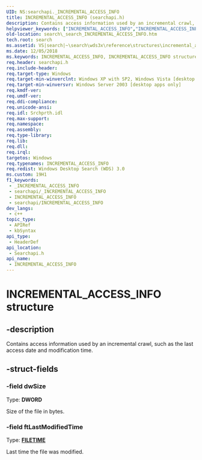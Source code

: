 ```yaml
---
UID: NS:searchapi._INCREMENTAL_ACCESS_INFO
title: INCREMENTAL_ACCESS_INFO (searchapi.h)
description: Contains access information used by an incremental crawl, such as the last access date and modification time.
helpviewer_keywords: ["INCREMENTAL_ACCESS_INFO","INCREMENTAL_ACCESS_INFO structure [search]","_search_INCREMENTAL_ACCESS_INFO","search._search_INCREMENTAL_ACCESS_INFO","searchapi/INCREMENTAL_ACCESS_INFO"]
old-location: search\_search_INCREMENTAL_ACCESS_INFO.htm
tech.root: search
ms.assetid: VS|search|~\search\wds3x\reference\structures\incremental_access_info.htm
ms.date: 12/05/2018
ms.keywords: INCREMENTAL_ACCESS_INFO, INCREMENTAL_ACCESS_INFO structure [search], _search_INCREMENTAL_ACCESS_INFO, search._search_INCREMENTAL_ACCESS_INFO, searchapi/INCREMENTAL_ACCESS_INFO
req.header: searchapi.h
req.include-header: 
req.target-type: Windows
req.target-min-winverclnt: Windows XP with SP2, Windows Vista [desktop apps only]
req.target-min-winversvr: Windows Server 2003 [desktop apps only]
req.kmdf-ver: 
req.umdf-ver: 
req.ddi-compliance: 
req.unicode-ansi: 
req.idl: Srchprth.idl
req.max-support: 
req.namespace: 
req.assembly: 
req.type-library: 
req.lib: 
req.dll: 
req.irql: 
targetos: Windows
req.typenames: INCREMENTAL_ACCESS_INFO
req.redist: Windows Desktop Search (WDS) 3.0
ms.custom: 19H1
f1_keywords:
 - _INCREMENTAL_ACCESS_INFO
 - searchapi/_INCREMENTAL_ACCESS_INFO
 - INCREMENTAL_ACCESS_INFO
 - searchapi/INCREMENTAL_ACCESS_INFO
dev_langs:
 - c++
topic_type:
 - APIRef
 - kbSyntax
api_type:
 - HeaderDef
api_location:
 - Searchapi.h
api_name:
 - INCREMENTAL_ACCESS_INFO
---
```


# INCREMENTAL_ACCESS_INFO structure


## -description

Contains access information used by an incremental crawl, such as the last access date and modification time.

## -struct-fields

### -field dwSize

Type: <b>DWORD</b>

Size of the file in bytes.

### -field ftLastModifiedTime

Type: <b><a href="https://docs.microsoft.com/windows/desktop/api/minwinbase/ns-minwinbase-filetime">FILETIME</a></b>

Last time the file was modified.

